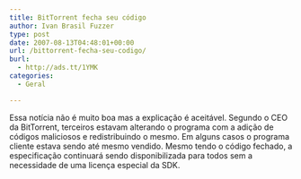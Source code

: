 ```yaml
---
title: BitTorrent fecha seu código
author: Ivan Brasil Fuzzer
type: post
date: 2007-08-13T04:48:01+00:00
url: /bittorrent-fecha-seu-codigo/
burl:
  - http://ads.tt/1YMK
categories:
  - Geral

---
```

Essa notícia não é muito boa mas a explicação é aceitável. Segundo o CEO da BitTorrent, terceiros estavam alterando o programa com a adição de códigos maliciosos e redistribuindo o mesmo. Em alguns casos o programa cliente estava sendo até mesmo vendido. Mesmo tendo o código fechado, a especificação continuará sendo disponibilizada para todos sem a necessidade de uma licença especial da SDK.